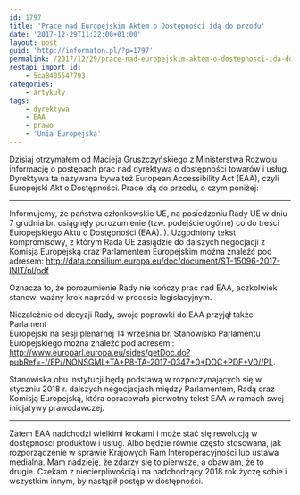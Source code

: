 ```yaml
---
id: 1797
title: 'Prace nad Europejskim Aktem o Dostępności idą do przodu'
date: '2017-12-29T11:22:00+01:00'
layout: post
guid: 'http://informaton.pl/?p=1797'
permalink: /2017/12/29/prace-nad-europejskim-aktem-o-dostepnosci-ida-do-przodu/
restapi_import_id:
    - 5ca8405547793
categories:
    - artykuły
tags:
    - dyrektywa
    - EAA
    - prawo
    - 'Unia Europejska'
---
```


Dzisiaj otrzymałem od Macieja Gruszczyńskiego z Ministerstwa Rozwoju informację o postępach prac nad dyrektywą o dostępności towarów i usług. Dyrektywa ta nazywana bywa też European Accessibility Act (EAA), czyli Europejski Akt o Dostępności. Prace idą do przodu, o czym poniżej:

- - - - - -

Informujemy, że państwa członkowskie UE, na posiedzeniu Rady UE w dniu 7 grudnia br. osiągnęły porozumienie (tzw. podejście ogólne) co do treści Europejskiego Aktu o Dostępności (EAA). ). Uzgodniony tekst kompromisowy, z którym Rada UE zasiądzie do dalszych negocjacji z Komisją Europejską oraz Parlamentem Europejskim można znaleźć pod adresem: <http://data.consilium.europa.eu/doc/document/ST-15096-2017-INIT/pl/pdf>

Oznacza to, że porozumienie Rady nie kończy prac nad EAA, aczkolwiek stanowi ważny krok naprzód w procesie legislacyjnym.

Niezależnie od decyzji Rady, swoje poprawki do EAA przyjął także Parlament  
Europejski na sesji plenarnej 14 września br. Stanowisko Parlamentu Europejskiego można znaleźć pod adresem : <http://www.europarl.europa.eu/sides/getDoc.do?pubRef=-//EP//NONSGML+TA+P8-TA-2017-0347+0+DOC+PDF+V0//PL>.

Stanowiska obu instytucji będą podstawą w rozpoczynających się w styczniu 2018 r. dalszych negocjacjach między Parlamentem, Radą oraz Komisją Europejską, która opracowała pierwotny tekst EAA w ramach swej inicjatywy prawodawczej.

- - - - - -

Zatem EAA nadchodzi wielkimi krokami i może stać się rewolucją w dostępności produktów i usług. Albo będzie równie często stosowana, jak rozporządzenie w sprawie Krajowych Ram Interoperacyjności lub ustawa medialna. Mam nadzieję, że zdarzy się to pierwsze, a obawiam, że to drugie. Czekam z niecierpliwością i na nadchodzący 2018 rok życzę sobie i wszystkim innym, by nastąpił postęp w dostępności.